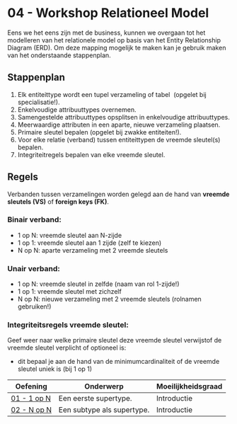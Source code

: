 # 04 - Workshop Relationeel Model

Eens we het eens zijn met de business, kunnen we overgaan tot het modelleren van het relationele model op basis van het Entity Relationship Diagram (ERD). Om deze mapping mogelijk te maken kan je gebruik maken van het onderstaande stappenplan.

## Stappenplan​
1. Elk entiteittype wordt een tupel verzameling of tabel ​
(opgelet bij specialisatie!).​
2. Enkelvoudige attribuuttypes overnemen.​
3. Samengestelde attribuuttypes opsplitsen in enkelvoudige attribuuttypes.​
4. Meerwaardige attributen in een aparte, nieuwe verzameling plaatsen.​
5. Primaire sleutel bepalen (opgelet bij zwakke entiteiten!).​
6. Voor elke relatie (verband) tussen entiteittypen de vreemde sleutel(s) bepalen.​
7. Integriteitregels bepalen van elke vreemde sleutel.​

## Regels
Verbanden tussen verzamelingen worden gelegd aan de hand van **vreemde sleutels (VS)** of **foreign keys (FK)**. 

### Binair verband:​
- 1 op N: vreemde sleutel aan N-zijde​
- 1 op 1: vreemde sleutel aan 1 zijde (zelf te kiezen)​
- N op N: aparte verzameling met 2 vreemde sleutels​

### Unair verband: ​
- 1 op N: vreemde sleutel in zelfde (naam van rol 1-zijde!)​
- 1 op 1: vreemde sleutel met zichzelf​
- N op N: nieuwe verzameling met 2 vreemde sleutels (rolnamen gebruiken!)

### Integriteitsregels vreemde sleutel:​
Geef weer naar welke primaire sleutel deze vreemde sleutel verwijst​ of de vreemde sleutel verplicht of optioneel is: ​
- dit bepaal je aan de hand van de minimumcardinaliteit​ of de vreemde sleutel uniek is (bij 1 op 1)​

| Oefening | Onderwerp | Moeilijkheidsgraad |
| -------------------------------------------    | ------------------------------------------  | ----------- |
| [01 - 1 op N](exercises/exercise-1.md)         | Een eerste supertype.                       | Introductie |
| [02 - N op N](exercises/exercise-2.md)         | Een subtype als supertype.                  | Introductie |

